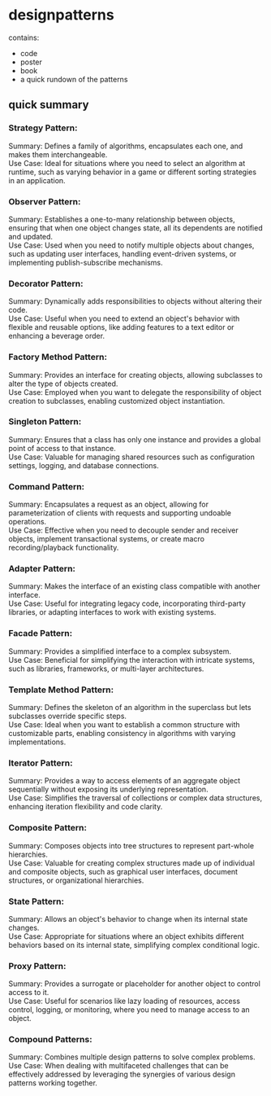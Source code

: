 # designpatterns
contains: 
  - code
  - poster
  - book
  - a quick rundown of the patterns
## quick summary

### Strategy Pattern:

Summary: Defines a family of algorithms, encapsulates each one, and makes them interchangeable.  
Use Case: Ideal for situations where you need to select an algorithm at runtime, such as varying behavior in a game or different sorting strategies in an application.


### Observer Pattern:

Summary: Establishes a one-to-many relationship between objects, ensuring that when one object changes state, all its dependents are notified and updated.  
Use Case: Used when you need to notify multiple objects about changes, such as updating user interfaces, handling event-driven systems, or implementing publish-subscribe mechanisms.


### Decorator Pattern:

Summary: Dynamically adds responsibilities to objects without altering their code.  
Use Case: Useful when you need to extend an object's behavior with flexible and reusable options, like adding features to a text editor or enhancing a beverage order.


### Factory Method Pattern:

Summary: Provides an interface for creating objects, allowing subclasses to alter the type of objects created.  
Use Case: Employed when you want to delegate the responsibility of object creation to subclasses, enabling customized object instantiation.


### Singleton Pattern:

Summary: Ensures that a class has only one instance and provides a global point of access to that instance.  
Use Case: Valuable for managing shared resources such as configuration settings, logging, and database connections.


### Command Pattern:

Summary: Encapsulates a request as an object, allowing for parameterization of clients with requests and supporting undoable operations.  
Use Case: Effective when you need to decouple sender and receiver objects, implement transactional systems, or create macro recording/playback functionality.


### Adapter Pattern:

Summary: Makes the interface of an existing class compatible with another interface.  
Use Case: Useful for integrating legacy code, incorporating third-party libraries, or adapting interfaces to work with existing systems.


### Facade Pattern:

Summary: Provides a simplified interface to a complex subsystem.  
Use Case: Beneficial for simplifying the interaction with intricate systems, such as libraries, frameworks, or multi-layer architectures.


### Template Method Pattern:

Summary: Defines the skeleton of an algorithm in the superclass but lets subclasses override specific steps.  
Use Case: Ideal when you want to establish a common structure with customizable parts, enabling consistency in algorithms with varying implementations.


### Iterator Pattern:

Summary: Provides a way to access elements of an aggregate object sequentially without exposing its underlying representation.  
Use Case: Simplifies the traversal of collections or complex data structures, enhancing iteration flexibility and code clarity.


### Composite Pattern:

Summary: Composes objects into tree structures to represent part-whole hierarchies.  
Use Case: Valuable for creating complex structures made up of individual and composite objects, such as graphical user interfaces, document structures, or organizational hierarchies.


### State Pattern:

Summary: Allows an object's behavior to change when its internal state changes.  
Use Case: Appropriate for situations where an object exhibits different behaviors based on its internal state, simplifying complex conditional logic.


### Proxy Pattern:

Summary: Provides a surrogate or placeholder for another object to control access to it.  
Use Case: Useful for scenarios like lazy loading of resources, access control, logging, or monitoring, where you need to manage access to an object.


### Compound Patterns:

Summary: Combines multiple design patterns to solve complex problems.  
Use Case: When dealing with multifaceted challenges that can be effectively addressed by leveraging the synergies of various design patterns working together.
